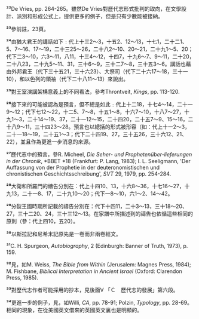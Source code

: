 **²²**De Vries, pp. 264-265。雖然De Vries對歷代志形式批判的取向，在文學設計、派別和形成公式上，提供更多的例子，但是只有少數能被接納。 

**²³**參前註，23頁。 

**²⁴**由猶大君王的講話如下﹕代上十三2～3，十五2、12～13，十七1，二十二1、5、7～16、17～19，二十三25～26，二十八2～10、20～21，二十九1～5、20；代下二3～10，六3～11，八11，十三4～12，十四7，十九6～7、9～11，二十20，二十八23，二十九5～11、31，三十6～9，三十二7～8，三十五3～6。講話也藉由外邦君王（代下三十五21，三十六23）、大祭司（代下二十六17～18，三十一10），和以色列的領袖（代下二十八11～13）來說出。 

**²⁵**對王室演講架構意義上的不同看法，參考Throntveit, *Kings*, pp. 113-120. 

**²⁶**接下來的可能被認為是預言，但不總是如此﹕代上十二18，十七4～14，二十一9～12；代下七12～22，十二5、7～8，十五1～8，十六7～10，十八7～27，十九1～3，二十14～19、37，二十一12～15，二十四20，二十五7～9、15～16，二十八9～11，三十四23～28。預言也以總括的形式被形容（如：代上十一2～3，二十一18～19，二十五1～3；代下二十四19、27，三十五26，三十六12、21、22），並且作為更進一步消息的來源。 

**²⁷**歷代志中的預言，參R. Micheel, *Die Seher- und Prophetenüber-lieferungen in der Chronik*, *BBET *18 (Frankfurt: P. Lang, 1983); I. L. Seeligmann, 'Der Auffassung von der Prophetie in der deuteronomistischen und chronistischen Geschichtsschreibung', *SVT* 29, 1979, pp. 254-284. 

**²⁸**大衛和所羅門的禱告分別在：代上十四10、13，十六8～36，十七16～27，十九13，二十一8、17，二十九10～20；代下一8～10，六1～2、14～42。 

**²⁹**分裂王國時期所記載的禱告分別在：代下十四11，二十3～13，三十18～20、27，三十二20、24，三十三12～13。在家譜中所描述到的禱告也依循這些相同的原則（參：代上四10，五20）。 

**³⁰**以斯拉記和尼希米記原先是一卷而非兩卷經文。 

**³¹**C. H. Spurgeon, *Autobiography*, 2 (Edinburgh: Banner of Truth, 1973), p. 159. 

**³²**見，如M. Weiss, *The Bible from Within* (Jerusalem: Magnes Press, 1984); M. Fishbane, *Biblical Interpretation in Ancient Israel* (Oxford: Clarendon Press, 1985). 

**³³**對歷代志作者可能採用的抄本，見後面V 「Ｃ　歷代志的發展」第六段。 

**³⁴**更進一步的例子，見，如Willi, *CA*, pp. 78-91; Polzin, *Typology*, pp. 28-69。相同的現象，在從美國英文借來的英國英文裏也是明顯的。 